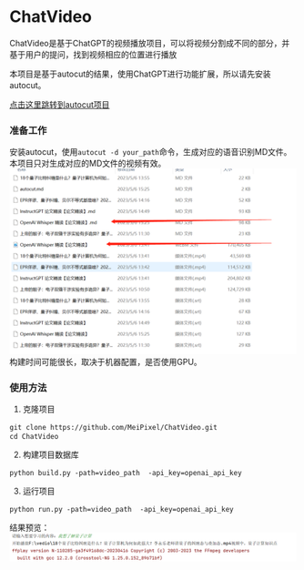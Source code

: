 # ChatVideo



ChatVideo是基于ChatGPT的视频播放项目，可以将视频分割成不同的部分，并基于用户的提问，找到视频相应的位置进行播放


本项目是基于autocut的结果，使用ChatGPT进行功能扩展，所以请先安装autocut。


[点击这里跳转到autocut项目](https://github.com/mli/autocut)


### 准备工作

安装autocut，使用```autocut -d your_path```命令，生成对应的语音识别MD文件。本项目只对生成对应的MD文件的视频有效。
![img_1.png](data/img_1.png)
构建时间可能很长，取决于机器配置，是否使用GPU。

### 使用方法
1. 克隆项目
```
git clone https://github.com/MeiPixel/ChatVideo.git
cd ChatVideo
```

2. 构建项目数据库

```
python build.py -path=video_path  -api_key=openai_api_key
```



3. 运行项目
```
python run.py -path=video_path  -api_key=openai_api_key
```

结果预览：
![img.png](data/img.png)